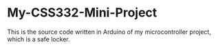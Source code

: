 # My-CSS332-Mini-Project
This is the source code written in Arduino of my microcontroller project, which is a safe locker.

